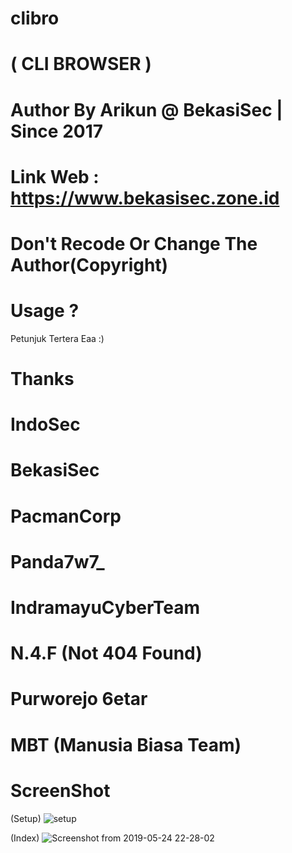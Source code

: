 # clibro
# ( CLI BROWSER )

# Author By Arikun @ BekasiSec | Since 2017
# Link Web : https://www.bekasisec.zone.id
# Don't Recode Or Change The Author(Copyright)

# Usage ?
Petunjuk Tertera Eaa :)

# Thanks 

# IndoSec
# BekasiSec
# PacmanCorp
# Panda7w7_
# IndramayuCyberTeam
# N.4.F (Not 404 Found)
# Purworejo 6etar
# MBT (Manusia Biasa Team)

# ScreenShot

(Setup)
![setup](https://user-images.githubusercontent.com/45889833/58339539-0794a900-7e74-11e9-8ccc-254382756b21.png)


(Index)
![Screenshot from 2019-05-24 22-28-02](https://user-images.githubusercontent.com/45889833/58339618-2abf5880-7e74-11e9-9420-8acee9c70ce0.png)
